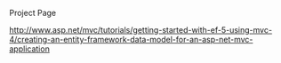 Project Page

http://www.asp.net/mvc/tutorials/getting-started-with-ef-5-using-mvc-4/creating-an-entity-framework-data-model-for-an-asp-net-mvc-application
